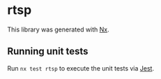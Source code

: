 # rtsp

This library was generated with [Nx](https://nx.dev).

## Running unit tests

Run `nx test rtsp` to execute the unit tests via [Jest](https://jestjs.io).
